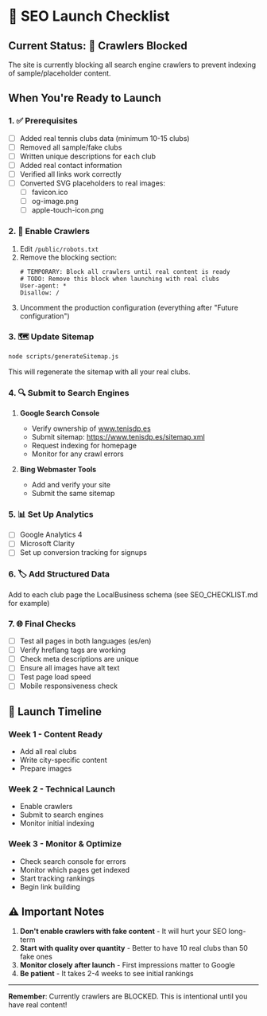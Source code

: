 # 🚀 SEO Launch Checklist

## Current Status: 🔴 Crawlers Blocked

The site is currently blocking all search engine crawlers to prevent indexing of sample/placeholder content.

## When You're Ready to Launch

### 1. ✅ Prerequisites
- [ ] Added real tennis clubs data (minimum 10-15 clubs)
- [ ] Removed all sample/fake clubs
- [ ] Written unique descriptions for each club
- [ ] Added real contact information
- [ ] Verified all links work correctly
- [ ] Converted SVG placeholders to real images:
  - [ ] favicon.ico
  - [ ] og-image.png
  - [ ] apple-touch-icon.png

### 2. 🤖 Enable Crawlers
1. Edit `/public/robots.txt`
2. Remove the blocking section:
   ```
   # TEMPORARY: Block all crawlers until real content is ready
   # TODO: Remove this block when launching with real clubs
   User-agent: *
   Disallow: /
   ```
3. Uncomment the production configuration (everything after "Future configuration")

### 3. 🗺️ Update Sitemap
```bash
node scripts/generateSitemap.js
```
This will regenerate the sitemap with all your real clubs.

### 4. 🔍 Submit to Search Engines
1. **Google Search Console**
   - Verify ownership of www.tenisdp.es
   - Submit sitemap: https://www.tenisdp.es/sitemap.xml
   - Request indexing for homepage
   - Monitor for any crawl errors

2. **Bing Webmaster Tools**
   - Add and verify your site
   - Submit the same sitemap

### 5. 📊 Set Up Analytics
- [ ] Google Analytics 4
- [ ] Microsoft Clarity
- [ ] Set up conversion tracking for signups

### 6. 🏷️ Add Structured Data
Add to each club page the LocalBusiness schema (see SEO_CHECKLIST.md for example)

### 7. 🌐 Final Checks
- [ ] Test all pages in both languages (es/en)
- [ ] Verify hreflang tags are working
- [ ] Check meta descriptions are unique
- [ ] Ensure all images have alt text
- [ ] Test page load speed
- [ ] Mobile responsiveness check

## 🎯 Launch Timeline

### Week 1 - Content Ready
- Add all real clubs
- Write city-specific content
- Prepare images

### Week 2 - Technical Launch
- Enable crawlers
- Submit to search engines
- Monitor initial indexing

### Week 3 - Monitor & Optimize
- Check search console for errors
- Monitor which pages get indexed
- Start tracking rankings
- Begin link building

## ⚠️ Important Notes

1. **Don't enable crawlers with fake content** - It will hurt your SEO long-term
2. **Start with quality over quantity** - Better to have 10 real clubs than 50 fake ones
3. **Monitor closely after launch** - First impressions matter to Google
4. **Be patient** - It takes 2-4 weeks to see initial rankings

---

**Remember**: Currently crawlers are BLOCKED. This is intentional until you have real content!